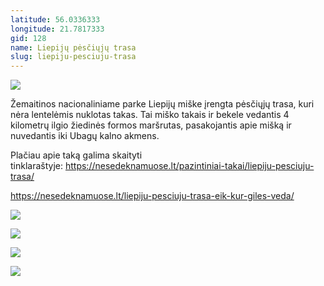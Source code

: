 ```yaml
---
latitude: 56.0336333
longitude: 21.7817333
gid: 128
name: Liepijų pėsčiųjų trasa
slug: liepiju-pesciuju-trasa
---
```

![](https://doc-10-ag-mymaps.googleusercontent.com/untrusted/hostedimage/ihucu48q9m5s1hftel5u85tfdc/5nm43dgoshmfma3c5fk3djkmbg/1641717000000/-WPmm_dsOCr8C_2Ftfdhs7CzXYdOD0wc/*/6AIsG_vZrnRqinvoz7UaVHlbIbTLGYJPDJw0Sa1KLlIaqdOGc1a6WI8Q2ysvOj7_F8tr1kqT6EhKfmzKLIIGZuNa__-UE23nGiHZcvmyy_MXDjoBr5KQQgVi4CRb5WDsfy57Bh7x0fcQH8DX0iguYrgV4T88OFTl3uZWxqDm2xo3vhwdcbIL64mcJJ5aE9s6HpA?session=0&fife)  
  
Žemaitinos nacionaliniame parke Liepijų miške įrengta pėsčiųjų trasa, kuri nėra lentelėmis nuklotas takas. Tai miško takais ir bekele vedantis 4 kilometrų ilgio žiedinės formos maršrutas, pasakojantis apie mišką ir nuvedantis iki Ubagų kalno akmens.  
  
Plačiau apie taką galima skaityti tinklaraštyje: https://nesedeknamuose.lt/pazintiniai-takai/liepiju-pesciuju-trasa/  
  
https://nesedeknamuose.lt/liepiju-pesciuju-trasa-eik-kur-giles-veda/  
  
![](https://doc-0o-ag-mymaps.googleusercontent.com/untrusted/hostedimage/ihucu48q9m5s1hftel5u85tfdc/gkclk3868o72un76nf84ksinm0/1641717000000/-WPmm_dsOCr8C_2Ftfdhs7CzXYdOD0wc/*/6AIsG_vbU2SyYg9gC3P9aepo57p32O-OKV1RXdcJiqGSXiXl254kmPjAyeNF8d2JK78vkL46-7mqbR2FEzSpypdQTony24hC3_5WX5YRNfICR1R___fchrieIvHhFr1TguJGaeBn6Yod-EgiTXcv33eDQ-11eph-E3A_cUszwZAtvs2YPRGMQiOmkT3RniL0wTA?session=0&fife)  
  
![](https://doc-00-ag-mymaps.googleusercontent.com/untrusted/hostedimage/ihucu48q9m5s1hftel5u85tfdc/52qbcu1sassrva8n1mvlqdk284/1641717000000/-WPmm_dsOCr8C_2Ftfdhs7CzXYdOD0wc/*/6AIsG_vYs-tXv_5P0INDokOComcMbVrhID1b_UcSVJsQS1NkBTHsJsGDQuSnRQmkSvnxkm_AiBD13-4jEMlcC7Rk8IXuU-FEQSx0m372547PznwshW67QV0KEQi9_Gx_0RFeYf8C83fKC7x1TuUTKvLGUIOj8Kb1lWfbV4U45qq7R0cllmcDHd_3RbWNhvzrHug?session=0&fife)  
  
![](https://doc-14-ag-mymaps.googleusercontent.com/untrusted/hostedimage/ihucu48q9m5s1hftel5u85tfdc/t4qbcq4jlj695l1daaf5oije6c/1641717000000/-WPmm_dsOCr8C_2Ftfdhs7CzXYdOD0wc/*/6AIsG_vbzrXY5yxzH9MJscE_KC0nITgDbh407NHSiF8VHwo7CrrtlI5lGtinJaCK_n1IX2TbAQvhm8H_I1SKGNQ6JVBmv7lLhfB8bT7EReb3CH4XYbm3XntYVE1vNi7k1sevnYr1OFLHmpTL2I6Kxi6K-nlTQjrICuoQGqAmp3V5QCQM6m8xRSaXeBMIp4wMGDg?session=0&fife)  
  
![](https://doc-0k-ag-mymaps.googleusercontent.com/untrusted/hostedimage/ihucu48q9m5s1hftel5u85tfdc/cmnlan6v15ib7g4ebf3c8gnugg/1641717000000/-WPmm_dsOCr8C_2Ftfdhs7CzXYdOD0wc/*/6AIsG_vbcnPOK8aXijXMG8p_b0ezWzZrYo24flGiyh25CdSZWRnjw3ObGvDotofl2VZEyEXCYx8sBLEgpLDBvAUL7LADKhMG9mkgHtRAugnKi3Z9hGxkgufKM2UEY7c4APm9m8XfyWRrPA06_UTmtycjO8ORT0M7ZGTz9qiw9Ab52k_mTh9gAexEHS17UTWiZnw?session=0&fife)
